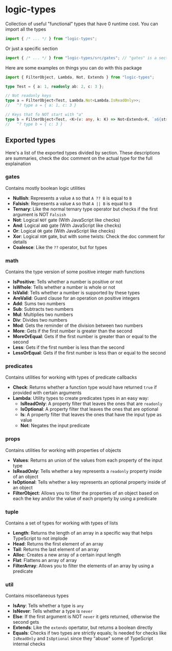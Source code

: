 
# logic-types

Collection of useful "functional" types that have 0 runtime cost.
You can import all the types
```ts
import { /* ... */ } from "logic-types";
```
Or just a specific section
```ts
import { /* ... */ } from "logic-types/src/gates"; // "gates" is a section
```

Here are some examples on things you can do with this package
```ts
import { FilterObject, Lambda, Not, Extends } from "logic-types";

type Test = { a: 1, readonly ab: 2, c: 3 };

// Not readonly keys
type a = FilterObject<Test, Lambda.Not<Lambda.IsReadOnly>>;
//   ^? type a = { a: 1, c: 3 }

// Keys that fo NOT start with "a"
type b = FilterObject<Test, <K>(v: any, k: K) => Not<Extends<K, `a${string}`>>>;
//   ^? type b = { c: 3 }
```

## Exported types
Here's a list of the exported types divided by section.
These descriptions are summaries, check the doc comment on the actual type for the full explaination

### gates
Contains mostly boolean logic utilities
- **Nullish**: Represents a value `A` so that `A ?? B` is equal to `B`
- **Falsish**: Represents a value `A` so that `A || B` is equal to `B`
- **Ternary**: Like the normal ternary type operator but checks if the first argument is NOT `Falsish`
- **Not**: Logical `NOT` gate (With JavaScript like checks)
- **And**: Logical `AND` gate (With JavaScript like checks)
- **Or**: Logical `OR` gate (With JavaScript like checks)
- **Xor**: Logical `XOR` gate, but with some twists: Check the doc comment for details
- **Coalesce**: Like the `??` operator, but for types

### math
Contains the type version of some positive integer math functions
- **IsPositive**: Tells whether a number is positive or not
- **IsWhole**: Tells whether a number is whole or not
- **IsValid**: Tells whether a number is supported by these types
- **AreValid**: Guard clause for an operation on positive integers
- **Add**: Sums two numbers
- **Sub**: Subtracts two numbers
- **Mul**: Multiplies two numbers
- **Div**: Divides two numbers
- **Mod**: Gets the reminder of the division between two numbers
- **More**: Gets if the first number is greater than the second
- **MoreOrEqual**: Gets if the first number is greater than or equal to the second
- **Less**: Gets if the first number is less than the second
- **LessOrEqual**: Gets if the first number is less than or equal to the second

### predicates
Contains utilities for working with types of predicate callbacks
- **Check**: Returns whether a function type would have returned `true` if provided with certain arguments
- **Lambda**: Utility types to create predicates types in an easy way:
    - **IsReadOnly**: A property filter that leaves the ones that are `readonly`
    - **IsOptional**: A property filter that leaves the ones that are optional
    - **Is**: A property filter that leaves the ones that have the input type as value
    - **Not**: Negates the input predicate

### props
Contains utilities for working with properties of objects
- **Values**: Returns an union of the values from each property of the input type
- **IsReadOnly**: Tells whether a key represents a `readonly` property inside of an object
- **IsOptional**: Tells whether a key represents an optional property inside of an object
- **FilterObject**: Allows you to filter the properties of an object based on each the key and/or the value of each property by using a predicate

### tuple
Contains a set of types for working with types of lists
- **Length**: Returns the length of an array in a specific way that helps TypeScript to not implode
- **Head**: Returns the first element of an array
- **Tail**: Returns the last element of an array
- **Alloc**: Creates a new array of a certain input length
- **Flat**: Flattens an array of array
- **FilterArray**: Allows you to filter the elements of an array by using a predicate

### util
Contains miscellaneous types
- **IsAny**: Tells whether a type is `any`
- **IsNever**: Tells whether a type is `never`
- **Else**: If the first argument is NOT `never` it gets returned, otherwise the second gets
- **Extends**: Like the `extends` opertator, but returns a boolean directly
- **Equals**: Checks if two types are strictly equals; Is needed for checks like `IsReadOnly` and `IsOptional` since they "abuse" some of TypeScript internal checks